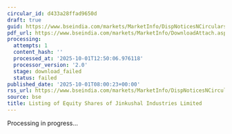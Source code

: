 ```yaml
---
circular_id: d433a28ffad9650d
draft: true
guid: https://www.bseindia.com/markets/MarketInfo/DispNoticesNCirculars.aspx?Noticeid={AA0C0F55-DD20-45C3-A510-7D78E4196F40}&noticeno=20251001-11&dt=10/01/2025&icount=11&totcount=42&flag=0
pdf_url: https://www.bseindia.com/markets/MarketInfo/DownloadAttach.aspx?id=20251001-11&attachedId=
processing:
  attempts: 1
  content_hash: ''
  processed_at: '2025-10-01T12:50:06.976118'
  processor_version: '2.0'
  stage: download_failed
  status: failed
published_date: '2025-10-01T08:00:23+00:00'
rss_url: https://www.bseindia.com/markets/MarketInfo/DispNoticesNCirculars.aspx?Noticeid={AA0C0F55-DD20-45C3-A510-7D78E4196F40}&noticeno=20251001-11&dt=10/01/2025&icount=11&totcount=42&flag=0
source: bse
title: Listing of Equity Shares of Jinkushal Industries Limited
---
```


Processing in progress...